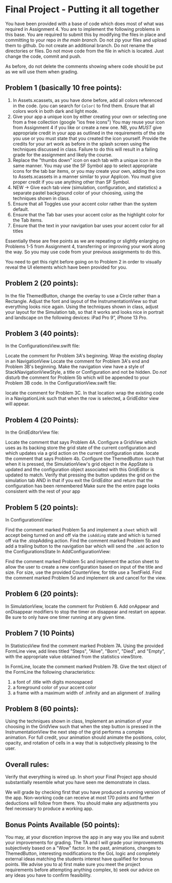 # Final Project - Putting it all together

You have been provided with a base of code which does most of what was required in Assignment 4.  You are to implement the following problems in this base.  You are required to submit this by modifying the files in place and committing to your repo _in the main branch_.  Do not zip your files and upload them to github.  Do not create an additional branch.  Do not rename the directories or files. Do not move code from the file in which is located. Just change the code, commit and push.

As before,  do not delete the comments showing where code should be put as we will use them when grading.

## Problem 1 (basically 10 free points):

1. In Assets.xcassets, as you have done before, add all colors referenced in the code. (you can search for `Color(` to find them. Ensure that all colors work in both dark and light mode.
2. Give your app a unique icon by either creating your own or selecting one from a free collection (google "ios free icons") You may reuse your icon from Assignment 4 if you like or create a new one. NB, you _MUST_ give appropriate credit in your app as outlined in the requirements of the site you use or you must state that you created the icon yourself. Provide the credits for your art work as before in the splash screen using the techniques discussed in class. Failure to do this will result in a failing grade for the assignment and likely the course.
3. Replace the "thumbs down" icon on each tab with a unique icon in the same manner. You may use the SF Symbol app to select appropriate icons for the tab bar items, or you may create your own, adding the icon to Assets.xcassets in a manner similar to your AppIcon. You must give proper credit if you use anything other than SF Symbol.
4. NEW -> Give each tab view (simulation, configuration, and statistics) a separate pastel background color of your choosing, using the techniques shown in class.
5. Ensure that all Toggles use your accent color rather than the system default.
6. Ensure that the Tab bar uses your accent color as the highlight color for the Tab items.
7. Ensure that the text in your navigation bar uses your accent color for all titles

Essentially these are free points as we are repeating or slightly enlarging on Problems 1-5 from Assignment 4, transferring or improving your work along the way. So you may use code from your previous assignments to do this.  

You need to get this right before going on to Problem 2 in order to visually reveal the UI elements which have been provided for you.

## Problem 2 (20 points):

In the file ThemedButton, change the overlay to use a Circle rather than a Rectangle. Adjust the font and layout of the InstrumentationView so that everything looks nice again. Using the techniques shown in class, adjust your layout for the Simulation tab, so that it works and looks nice in portrait and landscape on the following devices: iPad Pro 9”,  iPhone 13 Pro.

## Problem 3 (40 points):

In the ConfigurationsView.swift file:

Locate the comment for Problem 3A's beginning. Wrap the existing display in an NavigationView Locate the comment for Problem 3A's end and Problem 3B's beginning. Make the navigation view have a style of StackNavigationViewStyle, a title or Configuration and not be hidden. Do _not_ disturb the comment for Problem 5b which will be appended to your Problem 3B code. In the ConfigurationView.swift file:

locate the comment for Problem 3C. In that location wrap the existing code in a NavigationLink such that when the row is selected, a GridEditor view will appear.

## Problem 4 (20 Points):

In the GridEditorView file:

Locate the comment that says Problem 4A. Configure a GridView which uses as its backing store the grid state of the current configuration and which updates via a grid action on the current configuration state. locate the comment that says Problem 4b. Configure the ThemedButton such that when it is pressed, the SimulationView's grid object in the AppState is updated and the configuration object associated with this GridEditor is updated to match. Verify that pressing the button updates the grid on the simulation tab AND in that if you exit the GridEditor and return that the configuration has been remembered Make sure the the entire page looks consistent with the rest of your app

## Problem 5 (20 points):

In ConfigurationsView:

Find the comment marked Problem 5a and implement a `sheet` which will accept being turned on and off via the `isAdding` state and which is turned off via the .stopAdding action. Find the comment marked Problem 5b and add a trailing button to the navigation bar which will send the `.add` action to the ConfigurationsState In AddConfigurationView:

Find the comment marked Problem 5c and implement the action sheet to allow the user to create a new configuration based on input of the title and size. For size, use the provided CounterView, for title use a TextField.
Find the comment marked Problem 5d and implement ok and cancel for the view. 

## Problem 6 (20 points):

In SimulationView, locate the comment for Problem 6. Add onAppear and onDisappear modifiers to stop the timer on disappear and restart on appear. Be sure to only have one timer running at any given time.

## Problem 7 (10 Points)

In StatisticsView find the comment marked Problem 7A.  Using the provided FormLine view, add lines titled "Steps", "Alive", "Born", "Died", and "Empty", with the appropriate value obtained from the statistics viewStore.

In FormLine, locate the comment marked Problem 7B. Give the text object of the FormLine the following characteristics:
1. a font of .title with digits monospaced
2. a foreground color of your accent color
3. a frame with a maximum width of .infinity and an alignment of .trailing

## Problem 8 (60 points):

Using the techniques shown in class, Implement an animation of your choosing in the GridView such that when the step button is pressed in the InstrumentationView the next step of the grid performs a complex animation. For full credit, your animation should animate the positions, color, opacity, and rotation of cells in a way that is subjectively pleasing to the user.

## Overall rules:

Verify that everything is wired up. In short your Final Project app should substantially resemble what you have seen me demonstrate in class.

We will grade by checking first that you have produced a running version of the app. Non-working code can receive at most 170 points and further deductions will follow from there. You should make any adjustments you feel necessary to produce a working app.

## Bonus Points Available (50 points):

You may, at your discretion improve the app in any way you like and submit your improvements for grading. The TA and I will grade your improvements subjectively based on a "Wow" factor. In the past, animations, changes to ThemedButton, interesting modifications to the GoL logic and completely external ideas matching the students interest have qualified for bonus points. We advise you to a) first make sure you meet the project requirements before attempting anything complex, b) seek our advice on any ideas you have to confirm feasibility.
